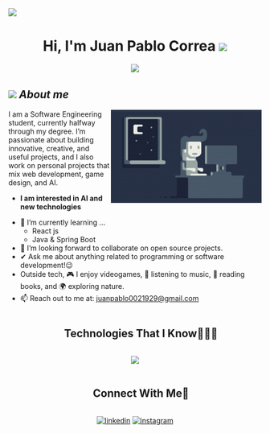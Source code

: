 <img src="https://user-images.githubusercontent.com/73097560/115834477-dbab4500-a447-11eb-908a-139a6edaec5c.gif">
<h1 align="center"><b> Hi, I'm Juan Pablo Correa </b><img src="https://media.giphy.com/media/hvRJCLFzcasrR4ia7z/giphy.gif" width="35"></h1>
<!--  -->
<p align="center"
  <a href="https://github.com/DenverCoder1/readme-typing-svg"><img src="https://readme-typing-svg.herokuapp.com?font=Time+New+Roman&color=cyan&size=25&center=true&vCenter=true&width=600&height=100&lines=Welcome+to+my+github..&hearts;"></a>
</p>


## <img src="https://media.giphy.com/media/ObNTw8Uzwy6KQ/giphy.gif" width="30px">&nbsp;***About me***

<img alt="Night Coding" src="https://raw.githubusercontent.com/AVS1508/AVS1508/master/assets/Night-Coding.gif" align="right"/>

I am a Software Engineering student, currently halfway through my degree. I’m passionate about building innovative, creative, and useful projects, and I also work on personal projects that mix web development, game design, and AI.
* **I am interested in AI and new technologies**
- 🌱 I’m currently learning ...
  - React js
  - Java & Spring Boot
- 👯 I’m looking forward to collaborate on open source projects.
- ✔ Ask me about anything related to programming or software development!😉<br>
- Outside tech, 🎮 I enjoy videogames, 🎵 listening to music, 📖 reading books, and 🌍 exploring nature.
- 📫 Reach out to me at: <a href="mailto:tuemail@gmail.com">juanpablo0021929@gmail.com</a>



<div id="user-content-toc">
  <ul align="center">
    <summary><h2 style="display: inline-block">Technologies That I Know👨🏻‍💻</h2></summary>
  </ul>
</div>
<!--tech stack icons-->
<p align="center">
  <a href="https://skillicons.dev">
    <img src="https://skillicons.dev/icons?i=git,aws,cpp,css,discord,figma,github,html,java,js,mongodb,mysql,nextjs,nodejs,py,react,vscode," />
  </a>
</p>

<!-- Connect with me -->
<!--h2 without bottom border-->
<div id="user-content-toc">
  <ul align="center">
    <summary><h2 style="display: inline-block">Connect With Me🤝</h2></summary>
  </ul>
</div>

<!--icons and links-->
<p align="center">
<a href="linkedin.com/in/juan-pablo-c-523a3b2a9" target="blank"><img align="center" src="https://user-images.githubusercontent.com/88904952/234979284-68c11d7f-1acc-4f0c-ac78-044e1037d7b0.png" alt="linkedin" height="50" width="50" /></a>
<a href="https://www.instagram.com/j.uan_pablo_/" target="blank"><img align="center" src="https://user-images.githubusercontent.com/88904952/234981169-2dd1e58f-4b7e-468c-8213-034ba62156c3.png" alt="instagram" height="50" width="50" /></a>

  
</p>
